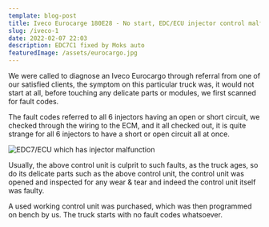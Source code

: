 ```yaml
---
template: blog-post
title: Iveco Eurocarge 180E28 - No start, EDC/ECU injector control malfunction
slug: /iveco-1
date: 2022-02-07 22:03
description: EDC7C1 fixed by Moks auto
featuredImage: /assets/eurocargo.jpg
---
```

We were called to diagnose an Iveco Eurocargo through referral from one of our satisfied clients, the symptom on this particular truck was, it would not start at all, before touching any delicate parts or modules, we first scanned for fault codes.

The fault codes referred to all 6 injectors having an open or short circuit, we checked through the wiring to the ECM, and it all checked out, it is quite strange for all 6 injectors to have a short or open circuit all at once.

![EDC7/ECU which has injector malfunction](/assets/edc7c1.jpg "EDC7")

Usually, the above control unit is culprit to such faults, as the truck ages, so do its delicate parts such as the above control unit, the control unit was opened and inspected for any wear & tear and indeed the control unit itself was faulty.

A used working control unit was purchased, which was then programmed on bench by us. The truck starts with no fault codes whatsoever.